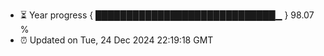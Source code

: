 - ⏳ Year progress { █████████████████████████████▁ } 98.07 %
- ⏰ Updated on Tue, 24 Dec 2024 22:19:18 GMT

